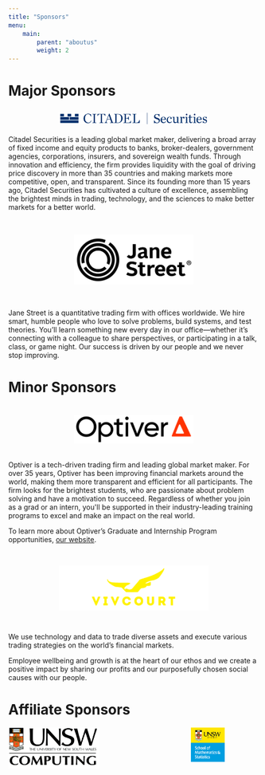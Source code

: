 ```yaml
---
title: "Sponsors"
menu: 
    main:
        parent: "aboutus"
        weight: 2
---
```


<style>
.sponsor_logo {
    display: block;
    margin: auto;
    transform: scale(0.6);
}
</style>

# Major Sponsors

<img class="sponsor_logo" src="citadel_securities_logo.png" style="width: 700px;"/>

Citadel Securities is a leading global market maker, delivering a broad array of fixed income and equity products to banks, broker-dealers, government agencies, corporations, insurers, and sovereign wealth funds. Through innovation and efficiency, the firm provides liquidity with the goal of driving price discovery in more than 35 countries and making markets more competitive, open, and transparent. Since its founding more than 15 years ago, Citadel Securities has cultivated a culture of excellence, assembling the brightest minds in trading, technology, and the sciences to make better markets for a better world.

<img class="sponsor_logo" src="jane_street_logo.png" style="width: 400px;"/>

Jane Street is a quantitative trading firm with offices worldwide. We hire smart, humble people who love to solve problems, build systems, and test theories. You’ll learn something new every day in our office—whether it’s connecting with a colleague to share perspectives, or participating in a talk, class, or game night. Our success is driven by our people and we never stop improving.

# Minor Sponsors

<img class="sponsor_logo" src="optiver_logo.png" style="width: 400px;"/>

Optiver is a tech-driven trading firm and leading global market maker. For over 35 years, Optiver has been improving financial markets around the world, making them more transparent and efficient for all participants. The firm looks for the brightest students, who are passionate about problem solving and have a motivation to succeed. Regardless of whether you join as a grad or an intern, you'll be supported in their industry-leading training programs to excel and make an impact on the real world.

To learn more about Optiver’s Graduate and Internship Program opportunities, [our website](https://optiver.com/working-at-optiver/graduate-and-student/).

<img class="sponsor_logo" src="vivcourt_logo.png" style="height: 150px; width: 500px; object-fit: cover;"/>

We use technology and data to trade diverse assets and execute various trading strategies on the world’s financial markets.

Employee wellbeing and growth is at the heart of our ethos and we create a positive impact by sharing our profits and our purposefully chosen social causes with our people.

# Affiliate Sponsors

<div style="display: flex; justify-content: center;">
    <div>
        <img src="unsw_computing_logo.png" style="width: 50%; margin: auto;"/>
    </div>
    <div>
        <img src="unsw_maths_logo.png" style="width: 50%; margin: auto;"/>
    </div>
</div>
